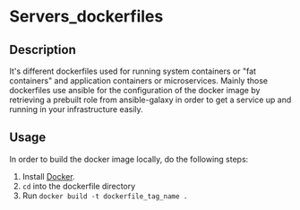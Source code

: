 # Servers_dockerfiles
## Description

It's different dockerfiles used for running system containers or "fat containers" and application containers or microservices.
Mainly those dockerfiles use ansible for the configuration of the docker image by retrieving a prebuilt role from ansible-galaxy in order to get a service up and running in your infrastructure easily.

## Usage

In order to build the docker image locally, do the following steps:

1. Install [Docker](https://docs.docker.com/engine/installation/).
2. `cd` into the dockerfile directory
3. Run `docker build -t dockerfile_tag_name .`
